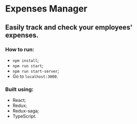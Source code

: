 # Expenses Manager
## Easily track and check your employees' expenses.

### How to run:
- `npm install`;
- `npm run start`;
- `npm run start-server`;
- Go to `localhost:3000`.

### Built using:
- React;
- Redux;
- Redux-saga;
- TypeScript.